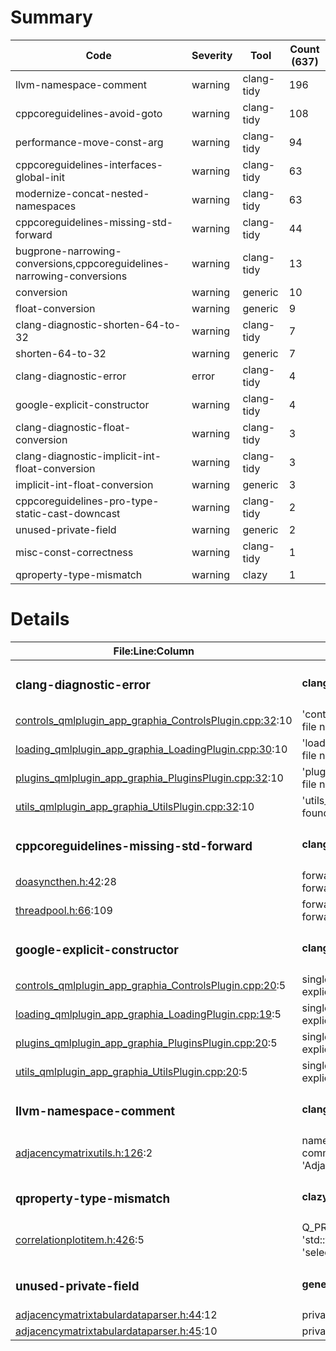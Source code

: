 # Summary
| Code | Severity | Tool | Count (637) |
|---|---|---|---|
| llvm-namespace-comment | warning | clang-tidy | 196 |
| cppcoreguidelines-avoid-goto | warning | clang-tidy | 108 |
| performance-move-const-arg | warning | clang-tidy | 94 |
| cppcoreguidelines-interfaces-global-init | warning | clang-tidy | 63 |
| modernize-concat-nested-namespaces | warning | clang-tidy | 63 |
| cppcoreguidelines-missing-std-forward | warning | clang-tidy | 44 |
| bugprone-narrowing-conversions,cppcoreguidelines-narrowing-conversions | warning | clang-tidy | 13 |
| conversion | warning | generic | 10 |
| float-conversion | warning | generic | 9 |
| clang-diagnostic-shorten-64-to-32 | warning | clang-tidy | 7 |
| shorten-64-to-32 | warning | generic | 7 |
| clang-diagnostic-error | error | clang-tidy | 4 |
| google-explicit-constructor | warning | clang-tidy | 4 |
| clang-diagnostic-float-conversion | warning | clang-tidy | 3 |
| clang-diagnostic-implicit-int-float-conversion | warning | clang-tidy | 3 |
| implicit-int-float-conversion | warning | generic | 3 |
| cppcoreguidelines-pro-type-static-cast-downcast | warning | clang-tidy | 2 |
| unused-private-field | warning | generic | 2 |
| misc-const-correctness | warning | clang-tidy | 1 |
| qproperty-type-mismatch | warning | clazy | 1 |
# Details
| File:Line:Column | Message |
|---|---|
| <h3>clang-diagnostic-error</h3> | <h4>clang-tidy error</h4> |
| [controls_qmlplugin_app_graphia_ControlsPlugin.cpp:32](https://github.com/graphia-app/graphia/blame/qt-add-qml-module/Controls/controls_qmlplugin_app_graphia_ControlsPlugin.cpp#L32 "Controls/controls_qmlplugin_app_graphia_ControlsPlugin.cpp:32"):10 | 'controls_qmlplugin_app_graphia_ControlsPlugin.moc' file not found |
| [loading_qmlplugin_app_graphia_LoadingPlugin.cpp:30](https://github.com/graphia-app/graphia/blame/qt-add-qml-module/Loading/loading_qmlplugin_app_graphia_LoadingPlugin.cpp#L30 "Loading/loading_qmlplugin_app_graphia_LoadingPlugin.cpp:30"):10 | 'loading_qmlplugin_app_graphia_LoadingPlugin.moc' file not found |
| [plugins_qmlplugin_app_graphia_PluginsPlugin.cpp:32](https://github.com/graphia-app/graphia/blame/qt-add-qml-module/Plugins/plugins_qmlplugin_app_graphia_PluginsPlugin.cpp#L32 "Plugins/plugins_qmlplugin_app_graphia_PluginsPlugin.cpp:32"):10 | 'plugins_qmlplugin_app_graphia_PluginsPlugin.moc' file not found |
| [utils_qmlplugin_app_graphia_UtilsPlugin.cpp:32](https://github.com/graphia-app/graphia/blame/qt-add-qml-module/Utils/utils_qmlplugin_app_graphia_UtilsPlugin.cpp#L32 "Utils/utils_qmlplugin_app_graphia_UtilsPlugin.cpp:32"):10 | 'utils_qmlplugin_app_graphia_UtilsPlugin.moc' file not found |
| <h3>cppcoreguidelines-missing-std-forward</h3> | <h4>clang-tidy warning</h4> |
| [doasyncthen.h:42](https://github.com/graphia-app/graphia/blame/qt-add-qml-module/source/shared/utils/doasyncthen.h#L42 "source/shared/utils/doasyncthen.h:42"):28 | forwarding reference parameter 'thenFn' is never forwarded inside the function body |
| [threadpool.h:66](https://github.com/graphia-app/graphia/blame/qt-add-qml-module/source/shared/utils/threadpool.h#L66 "source/shared/utils/threadpool.h:66"):109 | forwarding reference parameter 'args' is never forwarded inside the function body |
| <h3>google-explicit-constructor</h3> | <h4>clang-tidy warning</h4> |
| [controls_qmlplugin_app_graphia_ControlsPlugin.cpp:20](https://github.com/graphia-app/graphia/blame/qt-add-qml-module/Controls/controls_qmlplugin_app_graphia_ControlsPlugin.cpp#L20 "Controls/controls_qmlplugin_app_graphia_ControlsPlugin.cpp:20"):5 | single-argument constructors must be marked explicit to avoid unintentional implicit conversions |
| [loading_qmlplugin_app_graphia_LoadingPlugin.cpp:19](https://github.com/graphia-app/graphia/blame/qt-add-qml-module/Loading/loading_qmlplugin_app_graphia_LoadingPlugin.cpp#L19 "Loading/loading_qmlplugin_app_graphia_LoadingPlugin.cpp:19"):5 | single-argument constructors must be marked explicit to avoid unintentional implicit conversions |
| [plugins_qmlplugin_app_graphia_PluginsPlugin.cpp:20](https://github.com/graphia-app/graphia/blame/qt-add-qml-module/Plugins/plugins_qmlplugin_app_graphia_PluginsPlugin.cpp#L20 "Plugins/plugins_qmlplugin_app_graphia_PluginsPlugin.cpp:20"):5 | single-argument constructors must be marked explicit to avoid unintentional implicit conversions |
| [utils_qmlplugin_app_graphia_UtilsPlugin.cpp:20](https://github.com/graphia-app/graphia/blame/qt-add-qml-module/Utils/utils_qmlplugin_app_graphia_UtilsPlugin.cpp#L20 "Utils/utils_qmlplugin_app_graphia_UtilsPlugin.cpp:20"):5 | single-argument constructors must be marked explicit to avoid unintentional implicit conversions |
| <h3>llvm-namespace-comment</h3> | <h4>clang-tidy warning</h4> |
| [adjacencymatrixutils.h:126](https://github.com/graphia-app/graphia/blame/qt-add-qml-module/source/shared/loading/adjacencymatrixutils.h#L126 "source/shared/loading/adjacencymatrixutils.h:126"):2 | namespace 'AdjacencyMatrixUtils' ends with a comment that refers to a wrong namespace 'AdjacencyMatrixParser' |
| <h3>qproperty-type-mismatch</h3> | <h4>clazy warning</h4> |
| [correlationplotitem.h:426](https://github.com/graphia-app/graphia/blame/qt-add-qml-module/source/plugins/correlation/correlationplotitem.h#L426 "source/plugins/correlation/correlationplotitem.h:426"):5 | Q_PROPERTY 'selectedColumns' of type 'std::vector<size_t>' is mismatched with method 'selectedColumns' of return type 'vector<unsignedlong>' |
| <h3>unused-private-field</h3> | <h4>generic warning</h4> |
| [adjacencymatrixtabulardataparser.h:44](https://github.com/graphia-app/graphia/blame/qt-add-qml-module/Loading/adjacencymatrixtabulardataparser.h#L44 "Loading/adjacencymatrixtabulardataparser.h:44"):12 | private field '_minimumAbsEdgeWeight' is not used |
| [adjacencymatrixtabulardataparser.h:45](https://github.com/graphia-app/graphia/blame/qt-add-qml-module/Loading/adjacencymatrixtabulardataparser.h#L45 "Loading/adjacencymatrixtabulardataparser.h:45"):10 | private field '_skipDuplicates' is not used |
